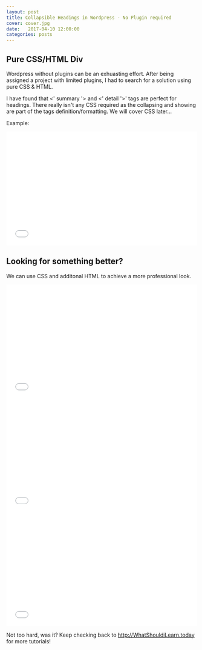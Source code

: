```yaml
---
layout: post
title: Collapsible Headings in Wordpress - No Plugin required
cover: cover.jpg
date:   2017-04-10 12:00:00
categories: posts
---
```


## Pure CSS/HTML Div

Wordpress without plugins can be an exhuasting effort.  After being assigned a project with limited plugins, I had to search for a solution using pure CSS & HTML.

I have found that <' summary '> and <' detail '>' tags are perfect for headings. There really isn't any CSS required as the collapsing and showing are part of the tags definition/formatting. We will cover CSS later...

Example:

<script async src="//jsfiddle.net/auz3ge8e/1/embed/html/"></script>



<iframe width="100%" height="300" src="//jsfiddle.net/resende4/aaxh0zd5/2/embedded/result/" allowfullscreen="allowfullscreen" frameborder="0"></iframe>


## Looking for something better?

We can use CSS and additonal HTML to achieve a more professional look. 

<iframe width="100%" height="300" src="//jsfiddle.net/resende4/uoy6mf2h/1/embedded/html/" allowfullscreen="allowfullscreen" frameborder="0"></iframe>

<iframe width="100%" height="300" src="//jsfiddle.net/resende4/uoy6mf2h/1/embedded/css/" allowfullscreen="allowfullscreen" frameborder="0"></iframe>

<iframe width="100%" height="300" src="//jsfiddle.net/resende4/uoy6mf2h/1/embedded/result/" allowfullscreen="allowfullscreen" frameborder="0"></iframe>

Not too hard, was it?  Keep checking back to http://WhatShouldiLearn.today for more tutorials!
